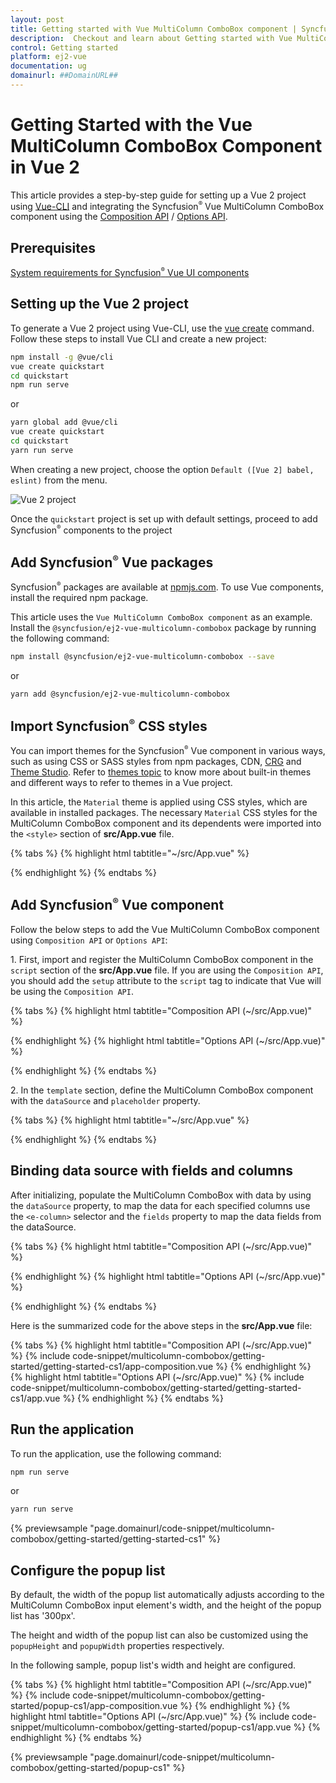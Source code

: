```yaml
---
layout: post
title: Getting started with Vue MultiColumn ComboBox component | Syncfusion
description:  Checkout and learn about Getting started with Vue MultiColumn ComboBox component of Syncfusion Essential JS 2 and more details.
control: Getting started 
platform: ej2-vue
documentation: ug
domainurl: ##DomainURL##
---
```


# Getting Started with the Vue MultiColumn ComboBox Component in Vue 2

This article provides a step-by-step guide for setting up a Vue 2 project using [Vue-CLI](https://cli.vuejs.org/) and integrating the Syncfusion<sup style="font-size:70%">&reg;</sup> Vue MultiColumn ComboBox component using the [Composition API](https://vuejs.org/guide/introduction.html#composition-api) / [Options API](https://vuejs.org/guide/introduction.html#options-api).

## Prerequisites

[System requirements for Syncfusion<sup style="font-size:70%">&reg;</sup> Vue UI components](https://ej2.syncfusion.com/vue/documentation/system-requirements/)

## Setting up the Vue 2 project

To generate a Vue 2 project using Vue-CLI, use the [vue create](https://cli.vuejs.org/#getting-started) command. Follow these steps to install Vue CLI and create a new project:

```bash
npm install -g @vue/cli
vue create quickstart
cd quickstart
npm run serve
```

or

```bash
yarn global add @vue/cli
vue create quickstart
cd quickstart
yarn run serve
```

When creating a new project, choose the option `Default ([Vue 2] babel, eslint)` from the menu.

<img src="https://ej2.syncfusion.com/vue/documentation/appearance/images/vue2-terminal.png" alt="Vue 2 project">

Once the `quickstart` project is set up with default settings, proceed to add Syncfusion<sup style="font-size:70%">&reg;</sup> components to the project

## Add Syncfusion<sup style="font-size:70%">&reg;</sup> Vue packages

Syncfusion<sup style="font-size:70%">&reg;</sup> packages are available at [npmjs.com](https://www.npmjs.com/search?q=ej2-vue). To use Vue components, install the required npm package.

This article uses the `Vue MultiColumn ComboBox component` as an example. Install the `@syncfusion/ej2-vue-multicolumn-combobox` package by running the following command:

```bash
npm install @syncfusion/ej2-vue-multicolumn-combobox --save
```
or

```bash
yarn add @syncfusion/ej2-vue-multicolumn-combobox
```

## Import Syncfusion<sup style="font-size:70%">&reg;</sup> CSS styles

You can import themes for the Syncfusion<sup style="font-size:70%">&reg;</sup> Vue component in various ways, such as using CSS or SASS styles from npm packages, CDN, [CRG](https://ej2.syncfusion.com/javascript/documentation/common/custom-resource-generator/) and [Theme Studio](https://ej2.syncfusion.com/vue/documentation/appearance/theme-studio/). Refer to [themes topic](https://ej2.syncfusion.com/vue/documentation/appearance/theme/) to know more about built-in themes and different ways to refer to themes in a Vue project.

In this article, the `Material` theme is applied using CSS styles, which are available in installed packages. The necessary `Material` CSS styles for the MultiColumn ComboBox component and its dependents were imported into the `<style>` section of **src/App.vue** file.

{% tabs %}
{% highlight html tabtitle="~/src/App.vue" %}

<style>
  @import "../node_modules/@syncfusion/ej2-base/styles/material.css";
  @import "../node_modules/@syncfusion/ej2-inputs/styles/material.css";
  @import "../node_modules/@syncfusion/ej2-grids/styles/material.css";
  @import "../node_modules/@syncfusion/ej2-popups/styles/material.css";
  @import "../node_modules/@syncfusion/ej2-vue-multicolumn-combobox/styles/material.css";
</style>

{% endhighlight %}
{% endtabs %}

## Add Syncfusion<sup style="font-size:70%">&reg;</sup> Vue component

Follow the below steps to add the Vue MultiColumn ComboBox component using `Composition API` or `Options API`:

1\. First, import and register the MultiColumn ComboBox component in the `script` section of the **src/App.vue** file. If you are using the `Composition API`, you should add the `setup` attribute to the `script` tag to indicate that Vue will be using the `Composition API`.

{% tabs %}
{% highlight html tabtitle="Composition API (~/src/App.vue)" %}

<script setup>
  import { MultiColumnComboBoxComponent as EjsMulticolumncombobox } from "@syncfusion/ej2-vue-multicolumn-combobox";
</script>

{% endhighlight %}
{% highlight html tabtitle="Options API (~/src/App.vue)" %}

<script>
import { MultiColumnComboBoxComponent } from "@syncfusion/ej2-vue-multicolumn-combobox";

export default {
  components: {
    'ejs-multicolumncombobox': MultiColumnComboBoxComponent
  }
}
</script>

{% endhighlight %}
{% endtabs %}

2\. In the `template` section, define the MultiColumn ComboBox component with the `dataSource` and `placeholder` property.

{% tabs %}
{% highlight html tabtitle="~/src/App.vue" %}

<template>
  <div id="app">
    <div id='container' style="margin:50px auto 0; width:250px;">
        <br>
        <ejs-multicolumncombobox id='multicolumn' :dataSource='empData' placeholder='Select a employee'></ejs-multicolumncombobox>
    </div>
  </div>
</template>

{% endhighlight %}
{% endtabs %}

## Binding data source with fields and columns

After initializing, populate the MultiColumn ComboBox with data by using the `dataSource` property, to map the data for each specified columns use the `<e-column>` selector and the `fields` property to map the data fields from the dataSource.

{% tabs %}
{% highlight html tabtitle="Composition API (~/src/App.vue)" %}

<template>
  <div id="app">
    <div id='container' style="margin:50px auto 0; width:250px;">
        <br>
        <ejs-multicolumncombobox id='multicolumn' :dataSource='employeeData' :fields='fields' placeholder='Select a employee'>
            <e-columns>
                <e-column field='EmpID' header='Employee ID' width='70'></e-column>
                <e-column field='Name' header='Name' width='80'></e-column>
                <e-column field='Designation' header='Designation' width='60'></e-column>
                <e-column field='Country' header='Country' width='80'></e-column>
            </e-columns>
        </ejs-multicolumncombobox>
    </div>
  </div>
</template>

<script setup>
import { MultiColumnComboBoxComponent as EjsMulticolumncombobox } from "@syncfusion/ej2-vue-multicolumn-combobox";
import { ColumnsDirective as EColumns, ColumnDirective as EColumn } from "@syncfusion/ej2-vue-multicolumn-combobox";
const employeeData = [ 
  { "EmpID": 1001, "Name": "Andrew Fuller", "Designation": "Team Lead", "Country": "England" },
  { "EmpID": 1002, "Name": "Robert", "Designation": "Developer", "Country": "USA" },
  { "EmpID": 1003, "Name": "John", "Designation": "Tester", "Country": "Germany" },
  { "EmpID": 1004, "Name": "Robert King", "Designation": "Product Manager", "Country": "India" },
  { "EmpID": 1005, "Name": "Steven Buchanan", "Designation": "Developer", "Country": "Italy" },
  { "EmpID": 1006, "Name": "Jane Smith", "Designation": "Developer", "Country": "Europe" },
  { "EmpID": 1007, "Name": "James Brown", "Designation": "Developer", "Country": "Australia" },
  { "EmpID": 1008, "Name": "Laura Callahan", "Designation": "Developer", "Country": "Africa" },
  { "EmpID": 1009, "Name": "Mario Pontes", "Designation": "Developer", "Country": "Russia" }
];
const fields = { text: 'Name', value: 'EmpID' };
</script>

{% endhighlight %}
{% highlight html tabtitle="Options API (~/src/App.vue)" %}

<template>
  <div id="app">
    <div id='container' style="margin:50px auto 0; width:250px;">
        <br>
        <ejs-multicolumncombobox id='multicolumn' :dataSource='employeeData' :fields='fields' placeholder='Select a employee'>
            <e-columns>
                <e-column field='EmpID' header='Employee ID' width='70'></e-column>
                <e-column field='Name' header='Name' width='80'></e-column>
                <e-column field='Designation' header='Designation' width='60'></e-column>
                <e-column field='Country' header='Country' width='80'></e-column>
            </e-columns>
        </ejs-multicolumncombobox>
    </div>
  </div>
</template>
<script>
import { MultiColumnComboBoxComponent, ColumnsDirective, ColumnDirective } from "@syncfusion/ej2-vue-multicolumn-combobox";
export default {
  components: {
    'ejs-multicolumncombobox': MultiColumnComboBoxComponent,
    'e-columns': ColumnsDirective,
    'e-column': ColumnDirective,
  },
  data () {
    return {
      employeeData: [ 
        { "EmpID": 1001, "Name": "Andrew Fuller", "Designation": "Team Lead", "Country": "England" },
        { "EmpID": 1002, "Name": "Robert", "Designation": "Developer", "Country": "USA" },
        { "EmpID": 1003, "Name": "John", "Designation": "Tester", "Country": "Germany" },
        { "EmpID": 1004, "Name": "Robert King", "Designation": "Product Manager", "Country": "India" },
        { "EmpID": 1005, "Name": "Steven Buchanan", "Designation": "Developer", "Country": "Italy" },
        { "EmpID": 1006, "Name": "Jane Smith", "Designation": "Developer", "Country": "Europe" },
        { "EmpID": 1007, "Name": "James Brown", "Designation": "Developer", "Country": "Australia" },
        { "EmpID": 1008, "Name": "Laura Callahan", "Designation": "Developer", "Country": "Africa" },
        { "EmpID": 1009, "Name": "Mario Pontes", "Designation": "Developer", "Country": "Russia" }
      ],
      fields: { text: 'Name', value: 'EmpID' };
    }
  }
}
</script>

{% endhighlight %}
{% endtabs %}

Here is the summarized code for the above steps in the **src/App.vue** file:

{% tabs %}
{% highlight html tabtitle="Composition API (~/src/App.vue)" %}
{% include code-snippet/multicolumn-combobox/getting-started/getting-started-cs1/app-composition.vue %}
{% endhighlight %}
{% highlight html tabtitle="Options API (~/src/App.vue)" %}
{% include code-snippet/multicolumn-combobox/getting-started/getting-started-cs1/app.vue %}
{% endhighlight %}
{% endtabs %}

## Run the application

To run the application, use the following command:

```bash
npm run serve
```

or

```bash
yarn run serve
```
        
{% previewsample "page.domainurl/code-snippet/multicolumn-combobox/getting-started/getting-started-cs1" %}

## Configure the popup list

By default, the width of the popup list automatically adjusts according to the MultiColumn ComboBox input element's width, and the height of the popup list has '300px'.

The height and width of the popup list can also be customized using the `popupHeight` and `popupWidth` properties respectively.

In the following sample, popup list's width and height are configured.

{% tabs %}
{% highlight html tabtitle="Composition API (~/src/App.vue)" %}
{% include code-snippet/multicolumn-combobox/getting-started/popup-cs1/app-composition.vue %}
{% endhighlight %}
{% highlight html tabtitle="Options API (~/src/App.vue)" %}
{% include code-snippet/multicolumn-combobox/getting-started/popup-cs1/app.vue %}
{% endhighlight %}
{% endtabs %}
        
{% previewsample "page.domainurl/code-snippet/multicolumn-combobox/getting-started/popup-cs1" %}
